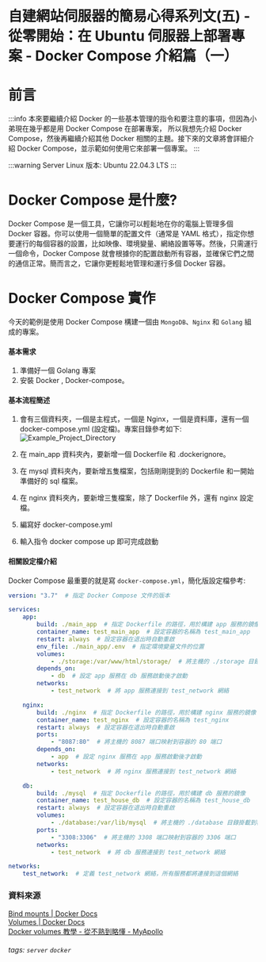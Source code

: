 # 自建網站伺服器的簡易心得系列文(五) - 從零開始：在 Ubuntu 伺服器上部署專案 - Docker Compose 介紹篇（一）

**前言**
===
:::info
本來要繼續介紹 Docker 的一些基本管理的指令和要注意的事項，但因為小弟現在幾乎都是用 Docker Compose 在部署專案，
所以我想先介紹 Docker Compose，然後再繼續介紹其他 Docker 相關的主題。接下來的文章將會詳細介紹 Docker Compose，並示範如何使用它來部署一個專案。
:::  

:::warning
Server Linux 版本: Ubuntu 22.04.3 LTS
::: 

**Docker Compose 是什麼?**  
===  

Docker Compose 是一個工具，它讓你可以輕鬆地在你的電腦上管理多個 Docker 容器。你可以使用一個簡單的配置文件（通常是 YAML 格式），指定你想要運行的每個容器的設置，比如映像、環境變量、網絡設置等等。然後，只需運行一個命令，Docker Compose 就會根據你的配置啟動所有容器，並確保它們之間的通信正常。簡而言之，它讓你更輕鬆地管理和運行多個 Docker 容器。  

**Docker Compose 實作**  
===  

今天的範例是使用 Docker Compose 構建一個由 `MongoDB`、`Nginx` 和 `Golang` 組成的專案。  

#### **基本需求**  

1. 準備好一個 Golang 專案
2. 安裝 Docker , Docker-compose。  

#### **基本流程簡述** 

1. 會有三個資料夾，一個是主程式，一個是 Nginx，一個是資料庫，還有一個  docker-compose.yml (設定檔)。專案目錄參考如下:   
  ![Example_Project_Directory](https://i.imgur.com/yW7pGBb.png)  

2. 在 main_app 資料夾內，要新增一個 Dockerfile 和 .dockerignore。  
3. 在 mysql 資料夾內，要新增五隻檔案，包括剛剛提到的 Dockerfile 和一開始準備好的 sql 檔案。 
4. 在 nginx 資料夾內，要新增三隻檔案，除了 Dockerfile 外，還有 nginx 設定檔。
5. 編寫好 docker-compose.yml  
6. 輸入指令 docker compose up 即可完成啟動  

#### **相關設定檔介紹** 

Docker Compose 最重要的就是寫 `docker-compose.yml`，簡化版設定檔參考:  

``` yml
version: "3.7"  # 指定 Docker Compose 文件的版本

services:
    app:
        build: ./main_app  # 指定 Dockerfile 的路徑，用於構建 app 服務的鏡像
        container_name: test_main_app  # 設定容器的名稱為 test_main_app
        restart: always  # 設定容器在退出時自動重啟
        env_file: ./main_app/.env  # 指定環境變量文件的位置
        volumes:
            - ./storage:/var/www/html/storage/  # 將主機的 ./storage 目錄掛載到容器內的 /var/www/html/storage/ 目錄
        depends_on:
            - db  # 設定 app 服務在 db 服務啟動後才啟動
        networks:
            - test_network  # 將 app 服務連接到 test_network 網絡

    nginx:
        build: ./nginx  # 指定 Dockerfile 的路徑，用於構建 nginx 服務的鏡像
        container_name: test_nginx  # 設定容器的名稱為 test_nginx
        restart: always  # 設定容器在退出時自動重啟
        ports:
            - "8087:80"  # 將主機的 8087 端口映射到容器的 80 端口
        depends_on:
            - app  # 設定 nginx 服務在 app 服務啟動後才啟動
        networks:
            - test_network  # 將 nginx 服務連接到 test_network 網絡

    db:
        build: ./mysql  # 指定 Dockerfile 的路徑，用於構建 db 服務的鏡像
        container_name: test_house_db  # 設定容器的名稱為 test_house_db
        restart: always  # 設定容器在退出時自動重啟
        volumes:
            - ./database:/var/lib/mysql  # 將主機的 ./database 目錄掛載到容器內的 /var/lib/mysql 目錄
        ports:
            - "3308:3306"  # 將主機的 3308 端口映射到容器的 3306 端口
        networks:
            - test_network  # 將 db 服務連接到 test_network 網絡

networks:
    test_network:  # 定義 test_network 網絡，所有服務都將連接到這個網絡

```

### **資料來源**  

[Bind mounts | Docker Docs](https://docs.docker.com/storage/bind-mounts/)  
[Volumes | Docker Docs](https://docs.docker.com/storage/volumes/)  
[Docker volumes 教學 - 從不熟到略懂 - MyApollo](https://myapollo.com.tw/blog/docker-volumes/) 


###### tags: `server` `docker`